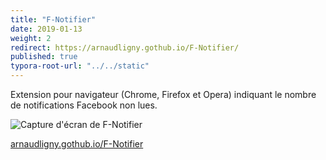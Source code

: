 ```yaml
---
title: "F-Notifier"
date: 2019-01-13
weight: 2
redirect: https://arnaudligny.gothub.io/F-Notifier/
published: true
typora-root-url: "../../static"
---
```

Extension pour navigateur (Chrome, Firefox et Opera) indiquant le nombre de notifications Facebook non lues.

![Capture d'écran de F-Notifier](/images/projets/f-notifier-screenshot.png)

[arnaudligny.gothub.io/F-Notifier](https://arnaudligny.gothub.io/F-Notifier/)
